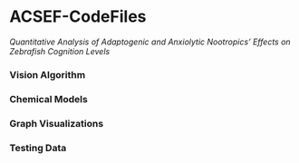 # ACSEF-CodeFiles
*Quantitative Analysis of Adaptogenic and Anxiolytic Nootropics’ Effects on Zebrafish Cognition Levels*

### Vision Algorithm

### Chemical Models

### Graph Visualizations

### Testing Data
